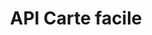 ---
title: API Carte facile
description: Références des classes disponibles avec l'API Carte facile.
layout: layouts/docs.njk
eleventyNavigation:
  key: API
  order: 3
  nav: docs
permalink: false
---